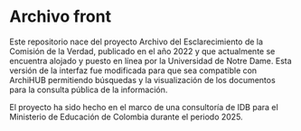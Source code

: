 # Archivo front

Este repositorio nace del proyecto Archivo del Esclarecimiento de la Comisión de la Verdad, publicado en el año 2022 y que actualmente se encuentra alojado y puesto en línea por la Universidad de Notre Dame. Esta versión de la interfaz fue modificada para que sea compatible con ArchiHUB permitiendo búsquedas y la visualización de los documentos para la consulta pública de la información.

El proyecto ha sido hecho en el marco de una consultoría de IDB para el Ministerio de Educación de Colombia durante el periodo 2025.